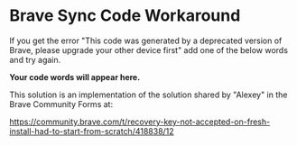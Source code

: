 
# Brave Sync Code Workaround

If you get the error "This code was generated by a deprecated version of Brave, please upgrade your other device first" add one of the below words and try again.

<p id="result"><strong>Your code words will appear here.</strong></p>

<script type="text/python" src="/BraveSyncCodeWorkaround/main.py">
</script>

<!-- src="/BraveSyncCodeWorkaround/main.py" -->

This solution is an implementation of the solution shared by "Alexey" in the Brave Community Forms at:

<https://community.brave.com/t/recovery-key-not-accepted-on-fresh-install-had-to-start-from-scratch/418838/12>